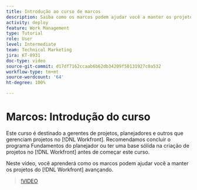 ```yaml
---
title: Introdução ao curso de marcos
description: Saiba como os marcos podem ajudar você a manter os projetos do  [!DNL  Workfront]  avançando.
activity: deploy
feature: Work Management
type: Tutorial
role: User
level: Intermediate
team: Technical Marketing
jira: KT-8931
doc-type: video
source-git-commit: d17df7162ccaab6b62db34209f50131927c0a532
workflow-type: tm+mt
source-wordcount: '64'
ht-degree: 100%

---
```


# Marcos: Introdução do curso

Este curso é destinado a gerentes de projetos, planejadores e outros que gerenciam projetos no [!DNL Workfront]. Recomendamos concluir o programa Fundamentos do planejador ou ter uma base sólida na criação de projetos no [!DNL Workfront] antes de começar este curso.

Neste vídeo, você aprenderá como os marcos podem ajudar você a manter os projetos do [!DNL  Workfront] avançando.

>[!VIDEO](https://video.tv.adobe.com/v/335203/?quality=12&learn=on&enablevpops)
